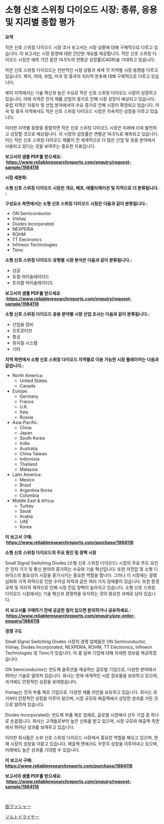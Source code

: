 <p><h1>소형 신호 스위칭 다이오드 시장: 종류, 응용 및 지리별 종합 평가</h1></p><p><strong>요약</strong></p>
<p><p>작은 신호 스위칭 다이오드 시장 조사 보고서는 시장 상황에 대해 구체적으로 다루고 있습니다. 이 보고서는 시장 동향에 대한 간단한 개요를 제공합니다. 작은 신호 스위칭 다이오드 시장은 예측 기간 동안 14.5%의 연평균 성장률(CAGR)을 기대하고 있습니다.</p><p>작은 신호 스위칭 다이오드는 전반적인 시장 상황과 세계 각 지역별 시장 동향을 다루고 있습니다. 북미, 아태, 유럽, 미국 및 중국의 지리적 분포에 대해 구체적으로 다루고 있습니다.</p><p>북미 지역에서는 기술 혁신과 높은 수요로 작은 신호 스위칭 다이오드 시장이 성장하고 있습니다. 아태 지역은 전자 제품 산업의 증가로 인해 시장 성장이 예상되고 있습니다. 유럽 지역은 자동차 및 산업 분야에서의 수요 증가로 인해 시장이 확장되고 있습니다. 미국 및 중국 지역에서도 작은 신호 스위칭 다이오드 시장은 지속적인 성장을 이루고 있습니다.</p><p>이러한 지역별 동향을 종합하면 작은 신호 스위칭 다이오드 시장은 미래에 더욱 발전하고 성장할 것으로 예상됩니다. 이 시장의 성장률은 연평균 14.5%로 예측되고 있습니다. 이는 작은 신호 스위칭 다이오드 제품이 전 세계적으로 더 많은 산업 및 응용 분야에서 사용되고 있다는 것을 보여주는 중요한 지표입니다.</p></p>
<p><strong>보고서의 샘플 PDF를 받으세요: &nbsp;<a href="https://www.reliableresearchreports.com/enquiry/request-sample/1984118">https://www.reliableresearchreports.com/enquiry/request-sample/1984118</a></strong></p>
<p><strong>시장 세분화:</strong></p>
<p><strong> 소형 신호 스위칭 다이오드 시장은 개요, 배포, 애플리케이션 및 지역으로 더 분류됩니다. :</strong></p>
<p><strong>구성요소 측면에서는 소형 신호 스위칭 다이오드 시장은 다음과 같이 분류됩니다.:</strong></p>
<p><ul><li>ON Semiconductor</li><li>Vishay</li><li>Diodes Incorporated</li><li>NEXPERIA</li><li>ROHM</li><li>TT Electronics</li><li>Infineon Technologies</li><li>Tsmc</li></ul></p>
<p><strong> 소형 신호 스위칭 다이오드 유형별 시장 분석은 다음과 같이 분류됩니다.:</strong></p>
<p><ul><li>싱글</li><li>듀얼 아이솔레이티드</li><li>트리플 아이솔레이티드</li></ul></p>
<p><strong>보고서의 샘플 PDF를 받으세요 :<a href="https://www.reliableresearchreports.com/enquiry/request-sample/1984118">https://www.reliableresearchreports.com/enquiry/request-sample/1984118</a></strong></p>
<p><strong> 소형 신호 스위칭 다이오드 응용 분야별 시장 산업 조사는 다음과 같이 분류됩니다.:</strong></p>
<p><ul><li>산업용 장비</li><li>오토모티브</li><li>항공</li><li>뮤지컬 시스템</li><li>기타</li></ul></p>
<p><strong>지역 측면에서 소형 신호 스위칭 다이오드 지역별로 이용 가능한 시장 플레이어는 다음과 같습니다.:</strong></p>
<p><ul>
    <li>
        North America:
        <ul>
            <li>United States</li>
            <li>Canada</li>
        </ul>
    </li>
    <li>
        Europe:
        <ul>
            <li>Germany</li>
            <li>France</li>
            <li>U.K.</li>
            <li>Italy</li>
            <li>Russia</li>
        </ul>
    </li>
    <li>
        Asia-Pacific:
        <ul>
            <li>China</li>
            <li>Japan</li>
            <li>South Korea</li>
            <li>India</li>
            <li>Australia</li>
            <li>China Taiwan</li>
            <li>Indonesia</li>
            <li>Thailand</li>
            <li>Malaysia</li>
        </ul>
    </li>
    <li>
        Latin America:
        <ul>
            <li>Mexico</li>
            <li>Brazil</li>
            <li>Argentina Korea</li>
            <li>Colombia</li>
        </ul>
    </li>
    <li>
        Middle East & Africa:
        <ul>
            <li>Turkey</li>
            <li>Saudi</li>
            <li>Arabia</li>
            <li>UAE</li>
            <li>Korea</li>
        </ul>
    </li>
    </ul></p>
<p><strong>이 보고서 구매: &nbsp;<a href="https://www.reliableresearchreports.com/purchase/1984118">https://www.reliableresearchreports.com/purchase/1984118</a></strong></p>
<p><strong>소형 신호 스위칭 다이오드의 주요 동인 및 장벽 시장</strong></p>
<p><p>Small Signal Switching Diodes (소형 신호 스위칭 다이오드) 시장의 주요 주도 요인은 전자 기기 및 통신 분야의 증가하는 수요와 기술 혁신입니다. 또한 저전압 및 소형 디바이스의 필요성이 시장을 증가시키는 중요한 역할을 합니다. 그러나 이 시장에는 경쟁 심화와 가격 하락으로 인한 수익성 하락과 같은 여러 가지 장애물이 있습니다. 또한 환경 규제 및 지리적 제약으로 인해 시장 진입 장벽이 높아지고 있습니다. 소형 신호 스위칭 다이오드 시장에서는 기술 혁신과 경쟁력을 유지하는 것이 중요한 과제로 남아 있습니다.</p></p>
<p><strong>이 보고서를 구매하기 전에 궁금한 점이 있으면 문의하거나 공유하세요.: &nbsp;<a href="https://www.reliableresearchreports.com/enquiry/pre-order-enquiry/1984118">https://www.reliableresearchreports.com/enquiry/pre-order-enquiry/1984118</a></strong></p>
<p><strong>경쟁 구도</strong></p>
<p><p>Small Signal Switching Diodes 시장의 경쟁 업체들은 ON Semiconductor, Vishay, Diodes Incorporated, NEXPERIA, ROHM, TT Electronics, Infineon Technologies 및 Tsmc가 있습니다. 이 중 일부 기업에 대해 자세한 정보를 제공하겠습니다.</p><p>ON Semiconductor는 반도체 솔루션을 제공하는 글로벌 기업으로, 다양한 분야에서 뛰어난 기술로 알려져 있습니다. 회사는 현재 세계적인 시장 점유율을 보유하고 있으며, 과거에도 안정적인 성장을 보여왔습니다.</p><p>Vishay는 전자 부품 제조 기업으로, 다양한 제품 라인을 보유하고 있습니다. 회사는 과거부터 안정적인 성장을 이루어 왔으며, 시장 규모와 매출액에서 상당한 성과를 거둔 것으로 알려져 있습니다.</p><p>Diodes Incorporated는 반도체 부품 제조 업체로, 글로벌 시장에서 선두 기업 중 하나로 손꼽힙니다. 회사는 고객들로부터 높은 신뢰를 받고 있으며, 시장 규모와 매출액 측면에서 뛰어난 성과를 보여주고 있습니다.</p><p>이러한 회사들은 소부 신호 스위칭 다이오드 시장에서 중요한 역할을 해오고 있으며, 현재 시장의 성장을 이끌고 있습니다. 매출액 면에서도 꾸준히 성장을 이루어내고 있으며, 미래에도 높은 성과를 기대할 수 있습니다.</p></p>
<p><strong>이 보고서 구매: &nbsp; <a href="https://www.reliableresearchreports.com/purchase/1984118">https://www.reliableresearchreports.com/purchase/1984118</a></strong></p>
<p><strong>보고서의 샘플 PDF를 받으세요: &nbsp;<a href="https://www.reliableresearchreports.com/enquiry/request-sample/1984118">https://www.reliableresearchreports.com/enquiry/request-sample/1984118</a></strong><strong></strong></p>
<p>&nbsp;</p>
<p><p><a href="https://github.com/KaydenJohns1964/Market-Research-Report-List-1/blob/main/648629112677.md">缶ワッシャー</a></p><p><a href="https://github.com/marbadji/Market-Research-Report-List-1/blob/main/274640412676.md">ソルトドライヤー</a></p></p>